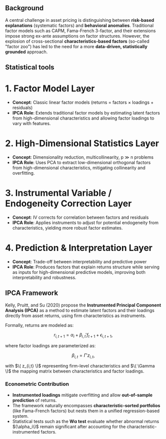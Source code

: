 ## Background
A central challenge in asset pricing is distinguishing between **risk-based explanations** (systematic factors) and **behavioral anomalies**. Traditional factor models such as CAPM, Fama-French 3-factor, and their extensions impose strong ex-ante assumptions on factor structures. However, the explosion of cross-sectional **characteristics-based factors** (so-called "factor zoo") has led to the need for a more **data-driven, statistically grounded** approach.

## Statistical tools
# 1. Factor Model Layer
- **Concept**: Classic linear factor models (returns = factors × loadings + residuals)  
- **IPCA Role**: Extends traditional factor models by estimating latent factors from high-dimensional characteristics and allowing factor loadings to vary with features.
# 2. High-Dimensional Statistics Layer
- **Concept**: Dimensionality reduction, multicollinearity, p ≫ n problems  
- **IPCA Role**: Uses PCA to extract low-dimensional orthogonal factors from high-dimensional characteristics, mitigating collinearity and overfitting.
# 3. Instrumental Variable / Endogeneity Correction Layer
- **Concept**: IV corrects for correlation between factors and residuals  
- **IPCA Role**: Applies instruments to adjust for potential endogeneity from characteristics, yielding more robust factor estimates.
# 4. Prediction & Interpretation Layer
- **Concept**: Trade-off between interpretability and predictive power  
- **IPCA Role**: Produces factors that explain returns structure while serving as inputs for high-dimensional predictive models, improving both interpretability and robustness.

## IPCA Framework
Kelly, Pruitt, and Su (2020) propose the **Instrumented Principal Component Analysis (IPCA)** as a method to estimate latent factors and their loadings directly from asset returns, using firm characteristics as instruments.

Formally, returns are modeled as:

$$
r_{i,t+1} = \alpha_i + \beta_{i,t}' f_{t+1} + \epsilon_{i,t+1},
$$

where factor loadings are parameterized as:

$$
\beta_{i,t} = \Gamma' z_{i,t},
$$

with $\( z_{i,t} \)$ representing firm-level characteristics and $\( \Gamma \)$ the mapping matrix between characteristics and factor loadings.


### Econometric Contribution
- **Instrumented loadings** mitigate overfitting and allow **out-of-sample prediction** of returns.  
- The framework naturally encompasses **characteristic-sorted portfolios** (like Fama-French factors) but nests them in a unified regression-based system.  
- Statistical tests such as the **Wα test** evaluate whether abnormal returns $(\alpha_i\)$ remain significant after accounting for the characteristic-instrumented factors.
